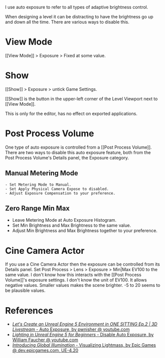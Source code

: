 I use auto exposure to refer to all types of adaptive brightness control.

When designing a level it can be distracting to have the brightness go up and down all the time.
There are various ways to disable this.


# View Mode

[[View Mode]] > Exposure > Fixed at some value.

# Show

[[Show]] > Exposure > untick Game Settings.

[[Show]] is the button in the upper-left corner of the Level Viewport next to [[View Mode]].

This is only for the editor, has no effect on exported applications.

# Post Process Volume

One type of auto exposure is controlled from a [[Post Process Volume]].
There are two ways to disable this auto exposure feature, both from the Post Process Volume's Details panel, the Exposure category.

## Manual Metering Mode

	- Set Metering Mode to Manual.
	- Set Apply Physical Camera Expose to disabled.
	- Adjust Exposure Compensation to your preference.


## Zero Range Min Max

- Leave Metering Mode at Auto Exposure Histogram.
- Set Min Brightness and Max Brightness to the same value.
- Adjust Min Brightness and Max Brightness together to your preference.


# Cine Camera Actor

If you use a Cine Camera Actor then the exposure can be controlled from its Details panel.
Set Post Process > Lens > Exposure > Min|Max EV100 to the same value.
I don't know how this interacts with the [[Post Process Volume]]'s exposure settings.
I don't know the unit of EV100.
It allows negative values.
Smaller values makes the scene brighter.
-5 to 20 seems to be plausible values.


# References

- [_Let's Create an Unreal Engine 5 Environment in ONE SITTING Ep.2 | 3D Livestream_ - Auto Exposure, by pwnisher @ youtube.com](https://youtu.be/k77o5Ug41ek?t=1304)
- [_Lighting in Unreal Engine 5 for Beginners_ - Disable Auto Exposure, by William Faucher @ youtube.com](https://youtu.be/fSbBsXbjxPo?t=1846)
- [_Introducing Global Illumination_ - Visualizing Lightmass, by Epic Games @ dev.epicgames.com, UE-4.20](https://dev.epicgames.com/community/learning/courses/yon/introducing-global-illumination/x7n/visualizing-lightmass)

